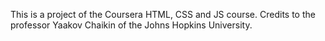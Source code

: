 This is a project of the Coursera HTML, CSS and JS course. Credits to the professor Yaakov Chaikin of the Johns Hopkins University. 

